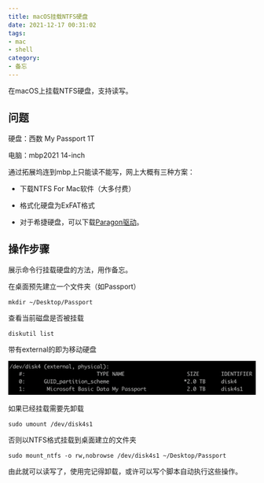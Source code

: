 ```yaml
---
title: macOS挂载NTFS硬盘
date: 2021-12-17 00:31:02
tags:
- mac
- shell
category:
- 备忘
---
```


在macOS上挂载NTFS硬盘，支持读写。

<!--more-->

## 问题

硬盘：西数 My Passport 1T

电脑：mbp2021 14-inch

通过拓展坞连到mbp上只能读不能写，网上大概有三种方案：

- 下载NTFS For Mac软件（大多付费）

- 格式化硬盘为ExFAT格式

- 对于希捷硬盘，可以下载[Paragon驱动](https://www.seagate.com/cn/zh/support/software/paragon/)。

## 操作步骤

展示命令行挂载硬盘的方法，用作备忘。

在桌面预先建立一个文件夹（如Passport）

```shell
mkdir ~/Desktop/Passport
```

查看当前磁盘是否被挂载

```shell
diskutil list
```

带有external的即为移动硬盘

<img title="" src="macOS挂载NTFS硬盘/image-20211217003813737.png" alt="image-20211217003813737" data-align="center" width="613">

如果已经挂载需要先卸载

```shel
sudo umount /dev/disk4s1
```

否则以NTFS格式挂载到桌面建立的文件夹

```she
sudo mount_ntfs -o rw,nobrowse /dev/disk4s1 ~/Desktop/Passport
```

由此就可以读写了，使用完记得卸载，或许可以写个脚本自动执行这些操作。
